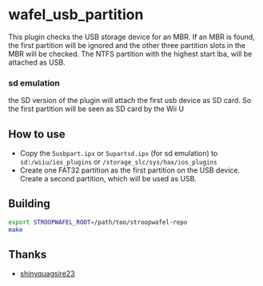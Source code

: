 # wafel_usb_partition

This plugin checks the USB storage device for an MBR. If an MBR is found, the first partition will be ignored and the other three partition slots in the MBR will be checked. The NTFS partition with the highest start lba, will be attached as USB.

### sd emulation

the SD version of the plugin will attach the first usb device as SD card. So the first partition will be seen as SD card by the Wii U

## How to use

- Copy the `5usbpart.ipx` or `5upartsd.ipx` (for sd emulation) to `sd:/wiiu/ios_plugins` or `/storage_slc/sys/hax/ios_plugins`
- Create one FAT32 partition as the first partition on the USB device. Create a second partition, which will be used as USB.

## Building

```bash
export STROOPWAFEL_ROOT=/path/too/stroopwafel-repo
make
```

## Thanks

- [shinyquagsire23](https://github.com/shinyquagsire23)
